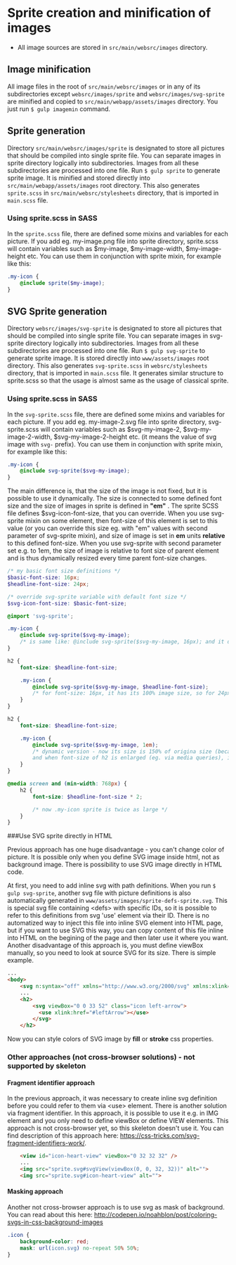 # Sprite creation and minification of images

- All image sources are stored in `src/main/websrc/images` directory.

## Image minification
All image files in the root of  `src/main/websrc/images` or in any of its subdirectories except `websrc/images/sprite` and `websrc/images/svg-sprite`
are minified and copied to `src/main/webapp/assets/images` directory.
You just run `$ gulp imagemin` command.


## Sprite generation
Directory `src/main/websrc/images/sprite` is designated to store all pictures that should be compiled into single sprite file.
You can separate images in sprite directory logically into subdirectories. Images from all these subdirectories are processed into one file.
Run `$ gulp sprite` to generate sprite image. It is minified and stored directly into `src/main/webapp/assets/images` root directory. This also generates `sprite.scss`
in `src/main/websrc/stylesheets` directory, that is imported in `main.scss` file.


### Using sprite.scss in SASS
In the `sprite.scss` file, there are defined some mixins and variables for each picture.
If you add eg. my-image.png file into sprite directory, sprite.scss will contain variables such as $my-image, $my-image-width, $my-image-height etc.
You can use them in conjunction with sprite mixin, for example like this:

```scss
.my-icon {
	@include sprite($my-image);
}
```


## SVG Sprite generation
Directory `websrc/images/svg-sprite` is designated to store all pictures that should be compiled into single sprite file.
You can separate images in svg-sprite directory logically into subdirectories. Images from all these subdirectories are processed into one file.
Run `$ gulp svg-sprite` to generate sprite image. It is stored directly into `www/assets/images` root directory. This also generates `svg-sprite.scss`
in `websrc/stylesheets` directory, that is imported in `main.scss` file. It generates similar structure to sprite.scss so that the usage
is almost same as the usage of classical sprite.

### Using sprite.scss in SASS

In the `svg-sprite.scss` file, there are defined some mixins and variables for each picture.
If you add eg. my-image-2.svg file into sprite directory, svg-sprite.scss will contain variables such as $svg-my-image-2, $svg-my-image-2-width, $svg-my-image-2-height etc.
(it means the value of svg image with `svg-` prefix). You can use them in conjunction with sprite mixin, for example like this:

```scss
.my-icon {
	@include svg-sprite($svg-my-image);
}
```

The main difference is, that the size of the image is not fixed, but it is possible to use it dynamically. The size is connected to some defined font size
and the size of images in sprite is defined in **"em"** .
The sprite SCSS file defines $svg-icon-font-size, that you can override. When you use svg-sprite mixin on some element, then font-size of this
element is set to this value (or you can override this size eg. with "em" values with second parameter of svg-sprite mixin), and size of image
is set in **em** units **relative** to this defined font-size.
When you use svg-sprite with second parameter set e.g. to 1em, the size of image is relative to font size of parent element and is thus
dynamically resized every time parent font-size changes.

```scss
/* my basic font size definitions */
$basic-font-size: 16px;
$headline-font-size: 24px;

/* override svg-sprite variable with default font size */
$svg-icon-font-size: $basic-font-size;

@import 'svg-sprite';

.my-icon {
	@include svg-sprite($svg-my-image);
	/* is same like: @include svg-sprite($svg-my-image, 16px); and it displays image in its original size. */
}

h2 {
	font-size: $headline-font-size;

	.my-icon {
    	@include svg-sprite($svg-my-image, $headline-font-size);
    	/* for font-size: 16px, it has its 100% image size, so for 24px it has 150% of its original size */
    }
}

h2 {
	font-size: $headline-font-size;

	.my-icon {
    	@include svg-sprite($svg-my-image, 1em);
    	/* dynamic version - now its size is 150% of origina size (because parent element has font-size: 24px)
    	and when font-size of h2 is enlarged (eg. via media queries), image will enlarge automatically too */
    }
}

@media screen and (min-width: 768px) {
	h2 {
		font-size: $headline-font-size * 2;

		/* now .my-icon sprite is twice as large */
	}
}
```

###Use SVG sprite directly in HTML

Previous approach has one huge disadvantage - you can't change color of picture. It is possible only when you define SVG image inside html,
not as background image. There is possibility to use SVG image directly in HTML code.

At first, you need to add inline svg with path definitions. When you run `$ gulp svg-sprite`, another svg file with picture definitions
is also automatically generated in `www/assets/images/sprite-defs-sprite.svg`. This is special svg file containing &lt;defs&gt; with specific IDs,
so it is possible to refer to this definitions from svg 'use' element via their ID. There is no automatized way to inject this file into inline
SVG element into HTML page, but if you want to use SVG this way, you can copy content of this file inline into HTML on the begining of the page
and then later use it where you want. Another disadvantage of this approach is, you must define viewBox manually, so you need to look at source
SVG for its size. There is simple example.

```html
...
<body>
	<svg n:syntax="off" xmlns="http://www.w3.org/2000/svg" xmlns:xlink="http://www.w3.org/1999/xlink"><defs><svg id="arrow" viewBox="-2 -2 121 65.5"><style>.ast0{fill:none;stroke:#b1b0b0;stroke-width:3.5;stroke-linecap:round;stroke-miterlimit:10}</style><path class="ast0" d="M11.9 17.9s16.6 19.9 46.3 26c28.5 5.8 48.7-1 48.7-1"/><path class="ast0" d="M26 47.9l-14.1-30 32.5 10"/></svg><svg id="leftArrow" viewBox="-2 -2 33 52"><style>.bst0{fill:none;stroke:#cecece;stroke-width:2;stroke-linecap:round;stroke-miterlimit:10}</style><path class="bst0" d="M25 5.7l-19 19 19 19"/></svg><svg preserveAspectRatio="xMidYMid" viewBox="-2 -2 39 26" id="menuIcon"><defs><style>.ccls-1{fill:#666;fill-rule:evenodd}</style></defs><path d="M0 22v-2h35v2H0zm0-12h35v2H0v-2zM0 0h35v2H0V0z" class="ccls-1"/></svg></defs></svg>
	...
	<h2>
		<svg viewBox="0 0 33 52" class="icon left-arrow">
          <use xlink:href="#leftArrow"></use>
        </svg>
	</h2>
```

Now you can style colors of SVG image by **fill** or **stroke** css properties.

### Other approaches (not cross-browser solutions) - not supported by skeleton

#### Fragment identifier approach
In the previous approach, it was necessary to create inline svg definition before you could refer to them via &lt;use&gt; element.
There is another solution via fragment identifier. In this approach, it is possible to use it e.g. in IMG element and you only
need to define viewBox or define VIEW elements. This approach is not cross-browser yet, so this skeleton doesn't use it.
You can find description of this approach here: https://css-tricks.com/svg-fragment-identifiers-work/.
```html
	<view id="icon-heart-view" viewBox="0 32 32 32" />
	...
	<img src="sprite.svg#svgView(viewBox(0, 0, 32, 32))" alt="">
	<img src="sprite.svg#icon-heart-view" alt="">
```

#### Masking approach
Another not cross-browser approach is to use svg as mask of background.
You can read about this here: http://codepen.io/noahblon/post/coloring-svgs-in-css-background-images

```css
.icon {
	background-color: red;
	mask: url(icon.svg) no-repeat 50% 50%;
}
```

